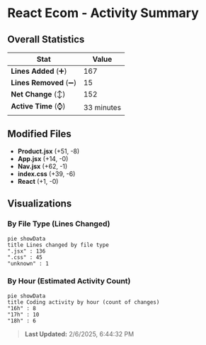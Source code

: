 # React Ecom - Activity Summary 

## Overall Statistics

| Stat                   | Value                                                             |
| ---------------------- | ----------------------------------------------------------------- |
| **Lines Added** (➕)   | 167                                          |
| **Lines Removed** (➖) | 15                                        |
| **Net Change** (↕)    | 152                |
| **Active Time** (⌚)   | 33 minutes |


## Modified Files
- **Product.jsx** (+51, -8)
- **App.jsx** (+14, -0)
- **Nav.jsx** (+62, -1)
- **index.css** (+39, -6)
- **React** (+1, -0)

## Visualizations

### By File Type (Lines Changed)

```mermaid
pie showData
title Lines changed by file type
".jsx" : 136
".css" : 45
"unknown" : 1
```

### By Hour (Estimated Activity Count)

```mermaid
pie showData
title Coding activity by hour (count of changes)
"16h" : 8
"17h" : 10
"18h" : 6
```


> **Last Updated:** 2/6/2025, 6:44:32 PM